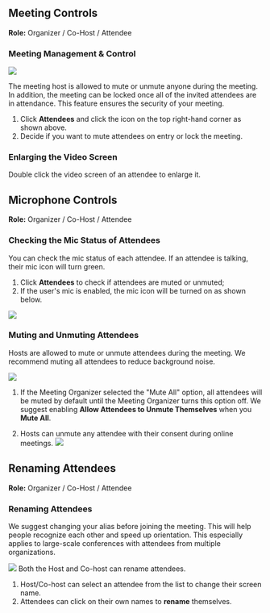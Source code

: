 ## Meeting Controls

**Role:** Organizer / Co-Host / Attendee

### Meeting Management & Control
![](https://main.qcloudimg.com/raw/bdced6700ddc0f04ad707500c85341e0.png)

The meeting host is allowed to mute or unmute anyone during the meeting. In addition, the meeting can be locked once all of the invited attendees are in attendance. This feature ensures the security of your meeting.

1. Click **Attendees** and click the icon on the top right-hand corner as shown above.
2. Decide if you want to mute attendees on entry or lock the meeting. 

### Enlarging the Video Screen
Double click the video screen of an attendee to enlarge it. 

## Microphone Controls

**Role:** Organizer / Co-Host / Attendee
### Checking the Mic Status of Attendees
You can check the mic status of each attendee. If an attendee is talking, their mic icon will turn green.

1. Click **Attendees** to check if attendees are muted or unmuted;
2. If the user's mic is enabled, the mic icon will be turned on as shown below.

![](https://main.qcloudimg.com/raw/e61a4cb3b602b4e0bc934c76af5368f4.png)

### Muting and Unmuting Attendees

Hosts are allowed to mute or unmute attendees during the meeting. We recommend muting all attendees to reduce background noise. 

![](https://main.qcloudimg.com/raw/9c88dacb8f954dd308b4b3ffbcaaf05a.png)
1. If the Meeting Organizer selected the "Mute All" option, all attendees will be muted by default until the Meeting Organizer turns this option off. We suggest enabling **Allow Attendees to Unmute Themselves** when you **Mute All**.

2. Hosts can unmute any attendee with their consent during online meetings. 
![](https://main.qcloudimg.com/raw/d7b445bdd2e703047e0428a44cc80eb4.png)


## Renaming Attendees
**Role:** Organizer / Co-Host / Attendee
### Renaming Attendees
We suggest changing your alias before joining the meeting. This will help people recognize each other and speed up orientation. This especially applies to large-scale conferences with attendees from multiple organizations. 

![](https://main.qcloudimg.com/raw/726328800605c06a5bc83ac3ff237480.png)
Both the Host and Co-host can rename attendees. 

1. Host/Co-host can select an attendee from the list to change their screen name. 
2. Attendees can click on their own names to **rename** themselves.